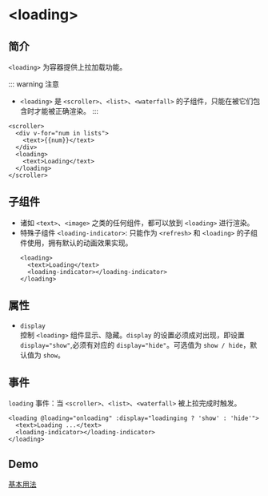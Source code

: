 # &lt;loading&gt;

## 简介

`<loading>` 为容器提供上拉加载功能。

::: warning 注意
* `<loading>` 是 `<scroller>`、`<list>`、`<waterfall>` 的子组件，只能在被它们包含时才能被正确渲染。
:::

```vue{5}
<scroller>
  <div v-for="num in lists">
    <text>{{num}}</text>
  </div>
  <loading>
    <text>Loading</text>
  </loading>
</scroller>
```

## 子组件
* 诸如 `<text>`、`<image>` 之类的任何组件，都可以放到 `<loading>` 进行渲染。
* 特殊子组件 `<loading-indicator>`: 只能作为 `<refresh>` 和 `<loading>` 的子组件使用，拥有默认的动画效果实现。
  ```vue{3}
  <loading>
    <text>Loading</text>
    <loading-indicator></loading-indicator>
  </loading>
  ```

## 属性
* `display`  
  控制 `<loading>` 组件显示、隐藏。`display` 的设置必须成对出现，即设置 `display="show"`,必须有对应的 `display="hide"`。可选值为 `show / hide`，默认值为 `show`。

## 事件
`loading` 事件：当 `<scroller>`、`<list>`、`<waterfall>` 被上拉完成时触发。

```vue
<loading @loading="onloading" :display="loadinging ? 'show' : 'hide'">
  <text>Loading ...</text>
  <loading-indicator></loading-indicator>
</loading>
```


## Demo
[基本用法](http://dotwe.org/vue/1c303ff427e3a92fc8ef5846c00b35e5)
<IPhoneImg imgSrc="https://img.alicdn.com/tfs/TB1QYo8n9zqK1RjSZFpXXakSXXa-1242-2208.png" />